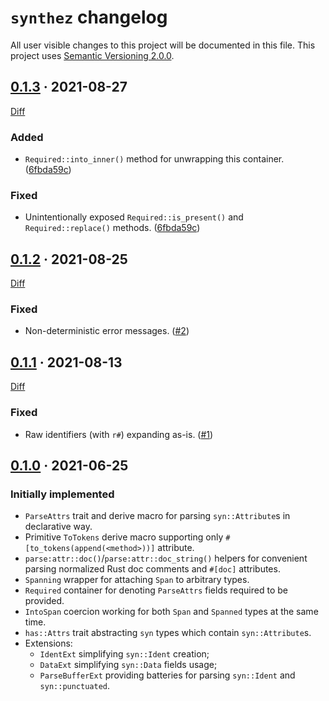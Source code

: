 `synthez` changelog
===================

All user visible changes to this project will be documented in this file. This project uses [Semantic Versioning 2.0.0].




## [0.1.3] · 2021-08-27
[0.1.3]: /../../tree/v0.1.3

[Diff](/../../compare/v0.1.2...v0.1.3)

### Added

- `Required::into_inner()` method for unwrapping this container. ([6fbda59c])

### Fixed

- Unintentionally exposed `Required::is_present()` and `Required::replace()` methods. ([6fbda59c])

[6fbda59c]: /../../commit/6fbda59c5940effd32e66592602007dece082fcc




## [0.1.2] · 2021-08-25
[0.1.2]: /../../tree/v0.1.2

[Diff](/../../compare/v0.1.1...v0.1.2)

### Fixed

- Non-deterministic error messages. ([#2])

[#2]: /../../pull/2




## [0.1.1] · 2021-08-13
[0.1.1]: /../../tree/v0.1.1

[Diff](/../../compare/v0.1.0...v0.1.1)

### Fixed

- Raw identifiers (with `r#`) expanding as-is. ([#1])

[#1]: /../../pull/1




## [0.1.0] · 2021-06-25
[0.1.0]: /../../tree/v0.1.0

### Initially implemented 

- `ParseAttrs` trait and derive macro for parsing `syn::Attribute`s in declarative way.
- Primitive `ToTokens` derive macro supporting only `#[to_tokens(append(<method>))]` attribute.
- `parse:attr::doc()`/`parse:attr::doc_string()` helpers for convenient parsing normalized Rust doc comments and `#[doc]` attributes.
- `Spanning` wrapper for attaching `Span` to arbitrary types.
- `Required` container for denoting `ParseAttrs` fields required to be provided.
- `IntoSpan` coercion working for both `Span` and `Spanned` types at the same time.
- `has::Attrs` trait abstracting `syn` types which contain `syn::Attribute`s.
- Extensions:
    - `IdentExt` simplifying `syn::Ident` creation;
    - `DataExt` simplifying `syn::Data` fields usage;
    - `ParseBufferExt` providing batteries for parsing `syn::Ident` and `syn::punctuated`.





[Semantic Versioning 2.0.0]: https://semver.org

